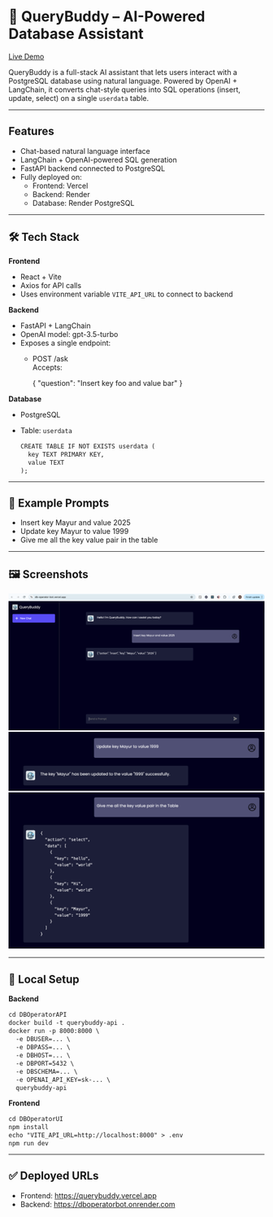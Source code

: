# 🧠 QueryBuddy – AI-Powered Database Assistant

[Live Demo](https://querybuddy.vercel.app)  

QueryBuddy is a full-stack AI assistant that lets users interact with a PostgreSQL database using natural language. Powered by OpenAI + LangChain, it converts chat-style queries into SQL operations (insert, update, select) on a single `userdata` table.

---

## Features

- Chat-based natural language interface
- LangChain + OpenAI-powered SQL generation
- FastAPI backend connected to PostgreSQL
- Fully deployed on:
  - Frontend: Vercel
  - Backend: Render
  - Database: Render PostgreSQL

---

## 🛠️ Tech Stack

**Frontend**
- React + Vite
- Axios for API calls
- Uses environment variable `VITE_API_URL` to connect to backend

**Backend**
- FastAPI + LangChain
- OpenAI model: gpt-3.5-turbo
- Exposes a single endpoint:
  - POST /ask  
    Accepts:

      {
        "question": "Insert key foo and value bar"
      }

**Database**
- PostgreSQL
- Table: `userdata`

      CREATE TABLE IF NOT EXISTS userdata (
        key TEXT PRIMARY KEY,
        value TEXT
      );

---

## 🧪 Example Prompts

- Insert key Mayur and value 2025  
- Update key Mayur to value 1999  
- Give me all the key value pair in the table  

---

## 🖼️ Screenshots

![Insert](screenshot/insert.png)
![Update](screenshot/update.png)
![Select All](screenshot/select_all.png)

---

## 🚀 Local Setup

**Backend**

    cd DBOperatorAPI
    docker build -t querybuddy-api .
    docker run -p 8000:8000 \
      -e DBUSER=... \
      -e DBPASS=... \
      -e DBHOST=... \
      -e DBPORT=5432 \
      -e DBSCHEMA=... \
      -e OPENAI_API_KEY=sk-... \
      querybuddy-api

**Frontend**

    cd DBOperatorUI
    npm install
    echo "VITE_API_URL=http://localhost:8000" > .env
    npm run dev

---

## ✅ Deployed URLs

- Frontend: https://querybuddy.vercel.app
- Backend: https://dboperatorbot.onrender.com

